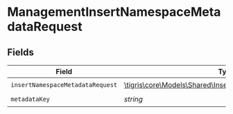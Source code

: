 # ManagementInsertNamespaceMetadataRequest


## Fields

| Field                                                                                                              | Type                                                                                                               | Required                                                                                                           | Description                                                                                                        |
| ------------------------------------------------------------------------------------------------------------------ | ------------------------------------------------------------------------------------------------------------------ | ------------------------------------------------------------------------------------------------------------------ | ------------------------------------------------------------------------------------------------------------------ |
| `insertNamespaceMetadataRequest`                                                                                   | [\tigris\core\Models\Shared\InsertNamespaceMetadataRequest](../../models/shared/InsertNamespaceMetadataRequest.md) | :heavy_check_mark:                                                                                                 | N/A                                                                                                                |
| `metadataKey`                                                                                                      | *string*                                                                                                           | :heavy_check_mark:                                                                                                 | N/A                                                                                                                |